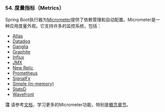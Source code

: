 ### 54. 度量指标（Metrics）

Spring Boot执行器为[Micrometer](https://micrometer.io/)提供了依赖管理和自动配置。Micrometer是一种应用度量外观。它支持许多的监控系统，包括：

- [Atlas](https://docs.spring.io/spring-boot/docs/2.0.0.RELEASE/reference/htmlsingle/#production-ready-metrics-export-atlas)
- [Datadog](https://docs.spring.io/spring-boot/docs/2.0.0.RELEASE/reference/htmlsingle/#production-ready-metrics-export-datadog)
- [Ganglia](https://docs.spring.io/spring-boot/docs/2.0.0.RELEASE/reference/htmlsingle/#production-ready-metrics-export-ganglia)
- [Graphite](https://docs.spring.io/spring-boot/docs/2.0.0.RELEASE/reference/htmlsingle/#production-ready-metrics-export-graphite)
- [Influx](https://docs.spring.io/spring-boot/docs/2.0.0.RELEASE/reference/htmlsingle/#production-ready-metrics-export-influx)
- [JMX](https://docs.spring.io/spring-boot/docs/2.0.0.RELEASE/reference/htmlsingle/#production-ready-metrics-export-jmx)
- [New Relic](https://docs.spring.io/spring-boot/docs/2.0.0.RELEASE/reference/htmlsingle/#production-ready-metrics-export-newrelic)
- [Prometheus](https://docs.spring.io/spring-boot/docs/2.0.0.RELEASE/reference/htmlsingle/#production-ready-metrics-export-prometheus)
- [SignalFx](https://docs.spring.io/spring-boot/docs/2.0.0.RELEASE/reference/htmlsingle/#production-ready-metrics-export-signalfx)
- [Simple (in-memory)](https://docs.spring.io/spring-boot/docs/2.0.0.RELEASE/reference/htmlsingle/#production-ready-metrics-export-simple)
- [StatsD](https://docs.spring.io/spring-boot/docs/2.0.0.RELEASE/reference/htmlsingle/#production-ready-metrics-export-statsd)
- [Wavefront](https://docs.spring.io/spring-boot/docs/2.0.0.RELEASE/reference/htmlsingle/#production-ready-metrics-export-wavefront)

**注** 请参考[文档](https://micrometer.io/docs)，学习更多的Micrometer功能，特别是[概念章节](https://micrometer.io/docs/concepts)。

